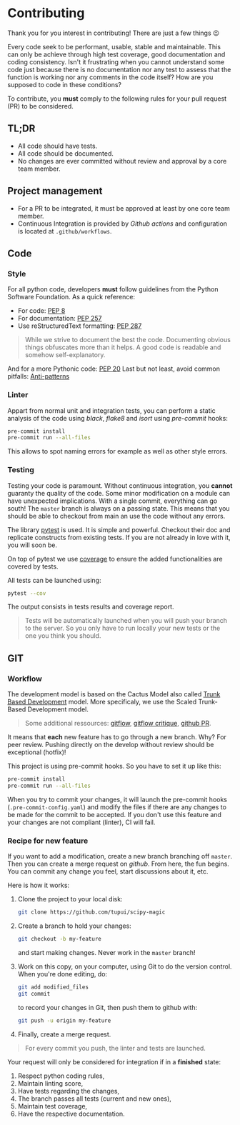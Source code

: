 # Contributing

Thank you for you interest in contributing! There are just a few things 😉

Every code seek to be performant, usable, stable and maintainable.
This can only be achieve through high test coverage, good documentation and
coding consistency. Isn't it frustrating when you cannot understand some code
just because there is no documentation nor any test to assess that the function
is working nor any comments in the code itself? How are you supposed to code in
these conditions?

To contribute, you **must** comply to the following rules for your
pull request (PR) to be considered.

## TL;DR

* All code should have tests.
* All code should be documented.
* No changes are ever committed without review and approval by a core team member.

## Project management

* For a PR to be integrated, it must be approved at least by one core team member.
* Continuous Integration is provided by *Github actions* and configuration is located at ``.github/workflows``.

## Code

### Style

For all python code, developers **must** follow guidelines from the Python Software Foundation. As a quick reference:

* For code: [PEP 8](https://www.python.org/dev/peps/pep-0008/)
* For documentation: [PEP 257](https://www.python.org/dev/peps/pep-0257/)
* Use reStructuredText formatting: [PEP 287](https://www.python.org/dev/peps/pep-0287/)

> While we strive to document the best the code. Documenting obvious things obfuscates more than it helps. A good code is readable and somehow self-explanatory.

And for a more Pythonic code: [PEP 20](https://www.python.org/dev/peps/pep-0020/)
Last but not least, avoid common pitfalls: [Anti-patterns](https://docs.quantifiedcode.com/python-anti-patterns/)

### Linter

Appart from normal unit and integration tests, you can perform a static
analysis of the code using *black*, *flake8* and *isort* using *pre-commit* hooks:

```bash
pre-commit install
pre-commit run --all-files
```

This allows to spot naming errors for example as well as other style errors.

### Testing

Testing your code is paramount. Without continuous integration, you **cannot**
guaranty the quality of the code. Some minor modification on a module can have
unexpected implications. With a single commit, everything can go south!
The ``master`` branch is always on a passing state. This means that you should be able to checkout from main an use the code without any errors.

The library [pytest](https://docs.pytest.org/en/latest/) is used. It is simple and powerful.
Checkout their doc and replicate constructs from existing tests. If you are not already in love with it, you will soon be.

On top of pytest we use [coverage](https://coverage.readthedocs.io/) to ensure the added functionalities are covered by tests.

All tests can be launched using:

```bash
pytest --cov
```

The output consists in tests results and coverage report.

> Tests will be automatically launched when you will push your branch to the server. So you only have to run locally your new tests or the one you think you should.

## GIT

### Workflow

The development model is based on the Cactus Model also called [Trunk Based Development](https://trunkbaseddevelopment.com) model. More specificaly, we use the Scaled Trunk-Based Development model.

> Some additional ressources: [gitflow](https://nvie.com/posts/a-successful-git-branching-model/), [gitflow critique](https://barro.github.io/2016/02/a-succesful-git-branching-model-considered-harmful/), [github PR](https://help.github.com/en/github/collaborating-with-issues-and-pull-requests/about-pull-request-merges).

It means that **each** new feature has to go through a new branch. Why? For peer review. Pushing directly on the develop without review should be exceptional (hotfix)!

This project is using pre-commit hooks. So you have to set it up like this:

```bash
pre-commit install
pre-commit run --all-files
```
When you try to commit your changes, it will launch the pre-commit hooks (``.pre-commit-config.yaml``)
and modify the files if there are any changes to be made for the commit to be accepted.
If you don't use this feature and your changes are not compliant (linter), CI will fail.

### Recipe for new feature

If you want to add a modification, create a new branch branching off ``master``.
Then you can create a merge request on *github*. From here, the fun begins.
You can commit any change you feel, start discussions about it, etc.

Here is how it works:

1. Clone the project to your local disk:

   ```bash
   git clone https://github.com/tupui/scipy-magic
   ```

2. Create a branch to hold your changes:

   ```bash
   git checkout -b my-feature
   ```

   and start making changes. Never work in the ``master`` branch!

3. Work on this copy, on your computer, using Git to do the version
   control. When you're done editing, do:

   ```bash
   git add modified_files
   git commit
   ```

   to record your changes in Git, then push them to github with:

   ```bash
   git push -u origin my-feature
   ```

5. Finally, create a merge request.

> For every commit you push, the linter and tests are launched.

Your request will only be considered for integration if in a **finished** state:

1. Respect python coding rules,
2. Maintain linting score,
3. Have tests regarding the changes,
4. The branch passes all tests (current and new ones),
5. Maintain test coverage,
6. Have the respective documentation.
